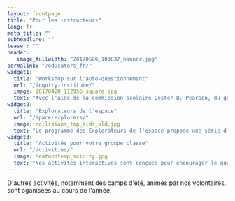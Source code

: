 ```yaml
---
layout: frontpage
title: "Pour les instructeurs"
lang: fr
meta_title: ""
subheadline: ""
teaser: ""
header:
   image_fullwidth: "20170506_103837_banner.jpg"
permalink: "/educators_fr/"
widget1:
  title: "Workshop sur l'auto-questionnement"
  url: "/inquiry-institute/"
  image: 20170428_112956_square.jpg
  text: "Avec l'aide de la commission scolaire Lester B. Pearson, du groupe Astro McGill et de BrainReach (autre association McGilloise), nous organisons un workshop d'une journée basée sur l'apprentissage par l'auto-questionnement. Ce workshop est destiné aux enseignants des écoles primaires."
widget2:
  title: "Explorateurs de l'espace"
  url: "/space-explorers/"
  image: collisions_top_kids_old.jpg
  text: "Le programme des Explorateurs de l'espace propose une série d'activités ludiques d'1 à 2h en rapport avec des thèmes de physique générale. Ces activités sont animés par deux membres du groupe qui viennent rendre visite aux classes primaires partenaires une fois par mois."
widget3:
  title: "Activités pour votre groupe classe"
  url: "/activities/"
  image: heatandtemp_scicity.jpg
  text: "Nos activités intéractives sont conçues pour encourager le questionnement des élèves. Nous vous encourageons à utiliser le materiel que nous avons développé, à l'adapter selon vos objectifs et à nous faire part de votre feedback."
---
```


D'autres activités, notamment des camps d'été, animés par nos volontaires, sont oganisées au cours de l'année.
